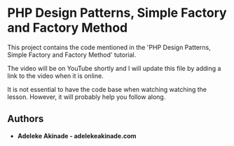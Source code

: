 # PHP Design Patterns, Simple Factory and Factory Method

This project contains the code mentioned in the 'PHP Design Patterns, Simple Factory and Factory Method' tutorial.

The video will be on YouTube shortly and I will update this file by adding a link to the video when it is online.

It is not essential to have the code base when watching watching the lesson. However, it will probably help you follow along.

## Authors

* **Adeleke Akinade - adelekeakinade.com** 